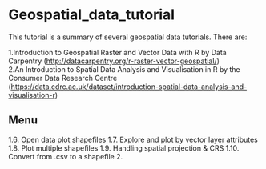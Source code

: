 # Geospatial_data_tutorial

This tutorial is a summary of several geospatial data tutorials. There are: 

1.Introduction to Geospatial Raster and Vector Data with R by Data Carpentry (http://datacarpentry.org/r-raster-vector-geospatial/)  
2.An Introduction to Spatial Data Analysis and Visualisation in R by the Consumer Data Research Centre (https://data.cdrc.ac.uk/dataset/introduction-spatial-data-analysis-and-visualisation-r)

## Menu
1.6. Open data plot shapefiles 
1.7. Explore and plot by vector layer attributes
1.8. Plot multiple shapefiles 
1.9. Handling spatial projection & CRS
1.10. Convert from .csv to a shapefile
2.

